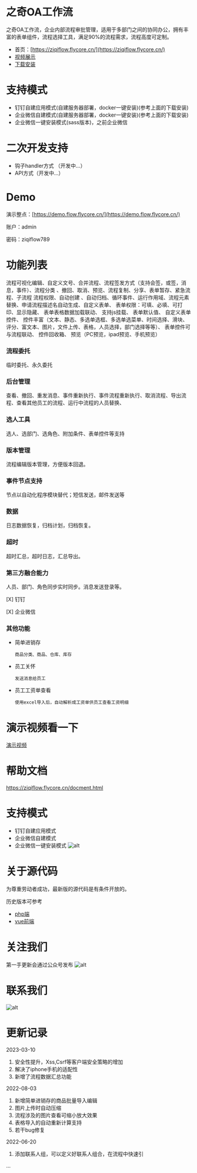 # 之奇OA工作流
之奇OA工作流，企业内部流程审批管理，适用于多部门之间的协同办公，拥有丰富的表单组件，流程选择工具，满足90%的流程需求，流程高度可定制。

- 首页：[https://ziqiflow.flycore.cn/](https://ziqiflow.flycore.cn/)
- [视频展示](https://www.bilibili.com/medialist/play/354309327?from=space&business=space_series&business_id=2429909&desc=1&spm_id_from=333.999.0.0)
- [下载安装](./之奇本地版本搭建.md)


# 支持模式

- 钉钉自建应用模式(自建服务器部署，docker一键安装)(参考上面的下载安装)
- 企业微信自建模式(自建服务器部署，docker一键安装)(参考上面的下载安装)
- 企业微信一键安装模式(sass版本)，之前企业微信

# 二次开发支持

- 钩子handler方式 （开发中...）
- API方式（开发中...）


# Demo
演示整点：[https://demo.flow.flycore.cn/](https://demo.flow.flycore.cn/)

账户：admin 

密码：ziqiflow789

# 功能列表
流程可视化编辑、自定义文号、合并流程、流程签发方式（支持会签，或签，消息，事件）、流程分类	、撤回、取消、预览、流程复制、分享、表单暂存、紧急流程、子流程	流程权限、自动创建
、自动归档、循环事件、运行作用域、流程元素替换、申请流程描述名自动生成、自定义表单、
表单权限：可填、必填、可打印、显示隐藏、
表单表格数据加载联动、
支持js挂载、
表单默认值、
自定义表单控件、
控件丰富（文本、静态、多选单选框、多选单选菜单、时间选择、滑块、评分、富文本、图片，文件上传、表格，人员选择，部门选择等等）、
表单控件可与流程联动、
控件回收箱、
预览（PC预览，ipad预览、手机预览）

### 流程委托

临时委托、永久委托

### 后台管理

查看、撤回、重发消息、事件重新执行、事件流程重新执行、取消流程、导出流程、查看其他员工的流程、运行中流程的人员替换、

### 选人工具

选人、选部门、选角色、附加条件、表单控件等支持


### 版本管理
流程编辑版本管理，方便版本回退。


### 事件节点支持
节点以自动化程序模块替代；短信发送，邮件发送等

### 数据
日志数据恢复，归档计划，归档恢复。

### 超时
超时汇总，超时日志，汇总导出。

### 第三方融合能力
人员、部门、角色同步实时同步。消息发送登录等。

[X] 钉钉

[X] 企业微信

### 其他功能

- 简单进销存

      商品分类、商品、仓库、库存

- 员工关怀

      发送消息给员工

- 员工工资单查看

      使用excel导入后，自动解析成工资单供员工查看工资明细

# 演示视频看一下
[演示视频](https://www.bilibili.com/medialist/play/354309327?from=space&business=space_series&business_id=2429909&desc=1&spm_id_from=333.999.0.0)

# 帮助文档
[https://ziqiflow.flycore.cn/docment.html
](https://ziqiflow.flycore.cn/docment.html
)

# 支持模式

- 钉钉自建应用模式
- 企业微信自建模式
- 企业微信一键安装模式
![alt](./images/QRcode-small.png)

# 关于源代码

为尊重劳动者成功，最新版的源代码是有条件开放的。


历史版本可参考
- [php端](https://github.com/ziqiflow/ziqiphp2020)
- [vue前端](https://github.com/ziqiflow/ziqivue2020)




# 关注我们

第一手更新会通过公众号发布
![alt](./images/%E6%89%AB%E7%A0%81_%E6%90%9C%E7%B4%A2%E8%81%94%E5%90%88%E4%BC%A0%E6%92%AD%E6%A0%B7%E5%BC%8F-%E6%A0%87%E5%87%86%E8%89%B2%E7%89%88.png)



# 联系我们

![alt](./images/23761658048125_.pic.jpg)


# 更新记录

2023-03-10

1. 安全性提升，Xss,Csrf等客户端安全策略的增加
2. 解决了iphone手机的适配性
3. 新增了流程数据汇总功能

2022-08-03

1. 新增简单进销存的商品批量导入编辑
2. 图片上传时自动压缩
3. 流程涉及的图片查看可缩小放大效果
4. 表格导入的自动重新计算支持
5. 若干bug修复


2022-06-20

1. 添加联系人组，可以定义好联系人组合，在流程中快速引


...